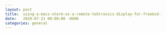 ```yaml
---
layout:	post
title:	using-a-macs-xterm-as-a-remote-tektronics-display-for-freebsd-12.1-server
date:	2020-07-21 00:00:00 -0600
categories:	general
---
```


